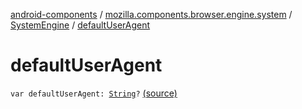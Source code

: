 [android-components](../../index.md) / [mozilla.components.browser.engine.system](../index.md) / [SystemEngine](index.md) / [defaultUserAgent](./default-user-agent.md)

# defaultUserAgent

`var defaultUserAgent: `[`String`](https://kotlinlang.org/api/latest/jvm/stdlib/kotlin/-string/index.html)`?` [(source)](https://github.com/mozilla-mobile/android-components/blob/master/components/browser/engine-system/src/main/java/mozilla/components/browser/engine/system/SystemEngine.kt#L131)